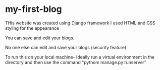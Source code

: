 # my-first-blog

THis website was created using Django framework 
I used HTML and CSS styling for the appearance

You can save and edit your blogs.

No one else can edit and save your blogs (security feature)


To run this on your local machine-
Ideally run a virtual environment in the directory and then
use the command "pythom manage.py runserver"
